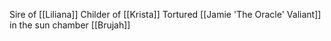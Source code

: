 Sire of [[Liliana]]
Childer of [[Krista]]
Tortured [[Jamie 'The Oracle' Valiant]] in the sun chamber
[[Brujah]]